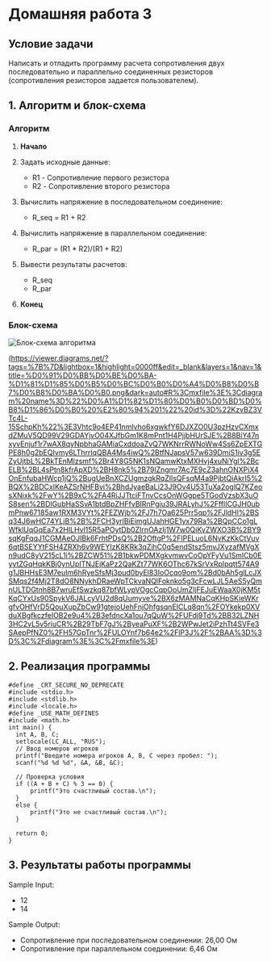 # Домашняя работа 3
## Условие задачи
Написать и отладить программу расчета сопротивления двух
последовательно и параллельно соединенных резисторов
(сопротивления резисторов задается пользователем).
## 1. Алгоритм и блок-схема

### Алгоритм
1. **Начало**
  
2. Задать исходные данные:
   - R1 - Сопротивление первого резистора
   - R2 - Сопротивление второго резистора
3. Вычислить напряжение в последовательном соединение:
   - R_seq = R1 + R2
4. Вычислить напряжение в параллельном соединение:
   - R_par = (R1 * R2)/(R1 + R2)
5. Вывести результаты расчетов:
   - R_seq
   - R_par
9. **Конец**

### Блок-схема
![Блок-схема алгоритма](Блок-схемаФизика.png)

(https://viewer.diagrams.net/?tags=%7B%7D&lightbox=1&highlight=0000ff&edit=_blank&layers=1&nav=1&title=%D0%91%D0%BB%D0%BE%D0%BA-%D1%81%D1%85%D0%B5%D0%BC%D0%B0%D0%A4%D0%B8%D0%B7%D0%B8%D0%BA%D0%B0.png&dark=auto#R%3Cmxfile%3E%3Cdiagram%20name%3D%22%D0%A1%D1%82%D1%80%D0%B0%D0%BD%D0%B8%D1%86%D0%B0%20%E2%80%94%201%22%20id%3D%22KzvBZ3VTc4L-15SchpKh%22%3E3Vhtc9o4EP41nmlvho6xgwkfY6DJXZO0U3pzHzvCXmxdZMuV5QD99V29GDAYjvO04XJfbGm1K8mPnt1H4PjjbHUrSJE%2B8BiY47nxyvEnjuf1r7wAX8qyNpbhaGAMiaCxddoaZvQ7WKNrrRWNoWw4Ss6ZpEXTGPE8h0g2bEQIvmy6LThrrlqQBA4Ms4iwQ%2BtfNJapsV57w639DmiS1iv3g5EZyUjtbL%2BkTEnMlzsmf%2Br4Y8G5NK1sNQamwKtxMXHvj4xuNiYgl%2BcELB%2BL4sPtn8kfrApXD%2BH8nk5%2B79lZngmr7Ac7E9cZ3ahnONXPiX4OnEnfubaHWcp1jQ%2BugUeBnXCZUgmzgkRqZIlsQFsqM4a9PjbtQiAkrI5%2BQX%2BDCxIKeAZSrNHFBvi%2BhdJyaeBaLi23J9Ov4U53TuXa2oglQ7KZeosXNixk%2FwY%2B9xC%2FA4RiJJTtciFTnvCcsOnWGgpe5TGodVzsbX3uOS8sen%2BDlGubHaSSvA1btdBpZHFfvBIRnPgiu39JRALyhJ%2FfflICGJH0ubmPnw67185aw1RXM3VYt%2FEZWjb%2FJ7h7Oa625Prr5qp%2FJldHl%2BSq34J6wHC74YLjB%2B%2FCH3yrlBiEimgUJahHGE1yx79Ra%2BQpCCo1gLWfklUqGqEa7x2HILHvl15R5aPOytDb0ZIrnOAzIj1W7w0QiKvZWXO3B%2BY9sqKgFqqJ1CGMAeOJIBk6FrhtPDsQ%2B2OftgP%2FlPELuoL6NvKzKkCtVuv6qtBSEYYtFSH4ZRXh6v9WEYIzK8KRk3qZihC0q5endStsz5mvJXyzafMVgXn9udC8yV215cL1i%2BZCW51%2B1bkwPDMXgkvmwvCoOpYFyVu1SmlCb0EyytZGqHqkKBj0ynUpITNJEjKaPz2QaKZt77WK6OThc67kSrVxRpIpqtt574A9g1JBHHsE3M7euIm6hRyeSfsMj3pud0byEl83IoOcqo9om%2Bd0bAh5glLcJXSMqs2f4Mj2T8dO8NNykhDRaeWpTCkvaNQlFoknko5g3cFcwLJL5AeS5yQmnULTDGtnh8B7wruEfSwzkq87bfWLypVOgcCqpOoUmZIjFEJuEWaaX0jKM5tKqCYxUs90SpykV6JALcyVU2d8qUumyve%2BX6zMAMNaCqKHpSKieWKrgfvOHfVrD5QouXupZbCw91gtejoUehFnjOhfgsqnEICLq8qn%2FOYkekp0XVduXBgfkczfeIOB2e9u4%2B3efdncXa1ou7qQuW%2FUFdj9Td%2BB32LZNH3HC2vL5v5riuCR%2B29TbF7gJ%2ByeaPuXF%2B2WPwJet2iPzhTt4SVFe3SAepPfNZ0%2FH57GpTnr%2FULOYnf7b64e2%2FlP3J%2F%2BAA%3D%3D%3C%2Fdiagram%3E%3C%2Fmxfile%3E)


## 2. Реализация программы

    #define _CRT_SECURE_NO_DEPRECATE
    #include <stdio.h>
    #include <stdlib.h>
    #include <locale.h>
    #define _USE_MATH_DEFINES
    #include <math.h>
    int main() {
      int A, B, C;
      setlocale(LC_ALL, "RUS");
      // Ввод номеров игроков
      printf("Введите номера игроков A, B, C через пробел: ");
      scanf("%d %d %d", &A, &B, &C);

      // Проверка условия
      if ((A + B + C) % 3 == 0) {
          printf("Это счастливый состав.\n");
      }
      else {
          printf("Это не счастливый состав.\n");
      }
  
      return 0;
    }

## 3. Результаты работы программы

Sample Input:
  - 12
  - 14

Sample Output:
 - Сопротивление при последовательном соединении: 26,00 Ом
 - Сопротивление при параллельном соединении: 6,46 Ом
